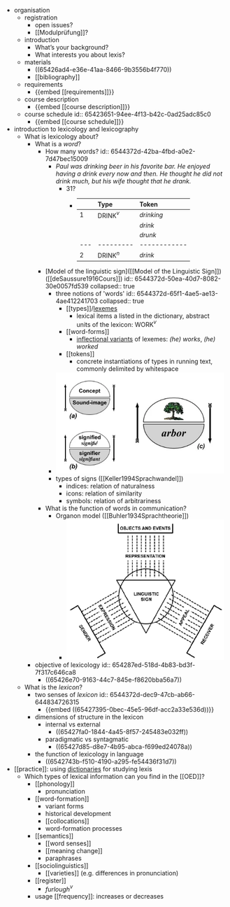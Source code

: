 - organisation
	- registration
		- open issues?
		- [[Modulprüfung]]?
	- introduction
		- What’s your background?
		- What interests you about lexis?
	- materials
		- ((65426ad4-e36e-41aa-8466-9b3556b4f770))
		- [[bibliography]]
	- requirements
		- {{embed [[requirements]]}}
	- course description
		- {{embed [[course description]]}}
	- course schedule
id:: 65423651-94ee-4f13-b42c-0ad25adc85c0
		- {{embed [[course schedule]]}}
- introduction to lexicology and lexicography
	- What is lexicology about?
		- What is a *word*?
			- How many words?
			  id:: 6544372d-42ba-4fbd-a0e2-7d47bec15009
				- *Paul was drinking beer in his favorite bar. He enjoyed having a drink every now and then. He thought he did not drink much, but his wife thought that he drank.*
					- 31?
						- |   | Type    | Token      |
						  |---|---------|------------|
						  | 1 | DRINK$^v$ | *drinking* |
						  |   |         | *drink*    |
						  |   |         | *drunk*    |
						  |---|---------|------------|
						  | 2 | DRINK$^n$ | *drink*    |
			- [Model of the linguistic sign]([[Model of the Linguistic Sign]]) ([[deSaussure1916Cours]])
			  id:: 6544372d-50ea-40d7-8082-30e0057fd539
			  collapsed:: true
				- three notions of 'words'
				  id:: 6544372d-65f1-4ae5-ae13-4ae412241703
				  collapsed:: true
					- [[types]]/[lexemes]([[lexemes]])
						- lexical items a listed in the dictionary, abstract units of the lexicon: WORK$^v$
					- [[word-forms]]
						- [inflectional variants]([[inflection]]) of lexemes: *(he) works*, *(he) worked*
					- [[tokens]]
						- concrete instantiations of types in running text, commonly delimited by whitespace
				- ![image.png](../assets/image_1698947928175_0.png)
				- types of signs ([[Keller1994Sprachwandel]])
					- indices: relation of naturalness
					- icons: relation of similarity
					- symbols: relation of arbitrariness
			- What is the function of words in communication?
				- Organon model ([[Buhler1934Sprachtheorie]])
					- ![image.png](../assets/image_1698948017991_0.png)
		- objective of lexicology
		  id:: 654287ed-518d-4b83-bd3f-7f317c646ca8
			- ((65426e70-9163-44c7-845e-f8620bba56a7))
	- What is the *lexicon*?
		- two senses of *lexicon*
		  id:: 6544372d-dec9-47cb-ab66-644834726315
			- {{embed ((65427395-0bec-45e5-96df-acc2a33e536d))}}
		- dimensions of structure in the lexicon
			- internal vs external
				- ((65427fa0-1844-4a45-8f57-245483e032ff))
			- paradigmatic vs syntagmatic
				- ((65427d85-d8e7-4b95-abca-f699ed24078a))
		- the function of lexicology in language
			- ((6542743b-f510-4190-a295-fe54436f31d7))
- [[practice]]: using [dictionaries]([[dictionary]]) for studying lexis
	- Which types of lexical information can you find in the [[OED]]?
		- [[phonology]]
			- pronunciation
		- [[word-formation]]
			- variant forms
			- historical development
			- [[collocations]]
			- word-formation processes
		- [[semantics]]
			- [[word senses]]
			- [[meaning change]]
			- paraphrases
		- [[sociolinguistics]]
			- [[varieties]] (e.g. differences in pronunciation)
		- [[register]]
			- *furlough*$^v$
		- usage [[frequency]]: increases or decreases
